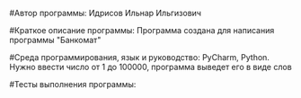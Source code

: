 #Автор программы: Идрисов Ильнар Ильгизович

#Краткое описание программы: Программа создана для написания программы "Банкомат"

#Среда программирования, язык и руководство: PyCharm, Python. Нужно ввести число от 1 до 100000, программа выведет его в виде слов

#Тесты выполнения программы: 
